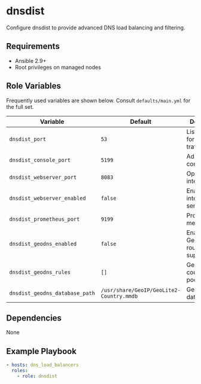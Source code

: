 # dnsdist

Configure dnsdist to provide advanced DNS load balancing and filtering.

## Requirements
- Ansible 2.9+
- Root privileges on managed nodes

## Role Variables
Frequently used variables are shown below. Consult `defaults/main.yml` for the full set.

| Variable | Default | Description |
|----------|---------|-------------|
| `dnsdist_port` | `53` | Listening port for DNS traffic |
| `dnsdist_console_port` | `5199` | Administrative console port |
| `dnsdist_webserver_port` | `8083` | Optional web interface port |
| `dnsdist_webserver_enabled` | `false` | Enable the internal web server |
| `dnsdist_prometheus_port` | `9199` | Prometheus metrics port |
| `dnsdist_geodns_enabled` | `false` | Enable GeoDNS routing support |
| `dnsdist_geodns_rules` | `[]` | GeoDNS country-to-pool mapping |
| `dnsdist_geodns_database_path` | `/usr/share/GeoIP/GeoLite2-Country.mmdb` | GeoIP database path |

## Dependencies
None

## Example Playbook
```yaml
- hosts: dns_load_balancers
  roles:
    - role: dnsdist
```
